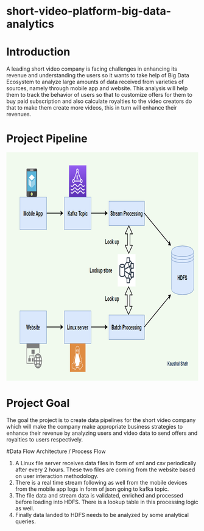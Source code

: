 # short-video-platform-big-data-analytics

# Introduction
A leading short video company is facing challenges in enhancing its revenue and understanding the users so it wants to take help of Big Data Ecosystem to analyze large amounts of data received from varieties of sources, namely through mobile app and website. This analysis will help them to track the behavior of users so that to customize offers for them to buy paid subscription and also calculate royalties to the video creators do that to make them create more videos, this in turn will enhance their revenues.


# Project Pipeline

<img src="short_video_kaushal_pipeline.png" alt="Project Pipeline" width="1500" height="600">


# Project Goal
The goal the project is to create data pipelines for the short video company which will make the company make appropriate business strategies to enhance their revenue by analyzing users and video data to send offers and royalties to users respectively.


#Data Flow Architecture / Process Flow
1.	A Linux file server receives data files in form of xml and csv periodically after every 2 hours. These two files are coming from the website based on user   interaction methodology.
2.	There is a real time stream following as well from the mobile devices from the mobile app logs in form of json going to kafka topic. 
3.	The file data and stream data is validated, enriched and processed before loading into HDFS. There is a  lookup table in this processing logic as well.
4.	Finally data landed to HDFS needs to be analyzed by some analytical queries.

